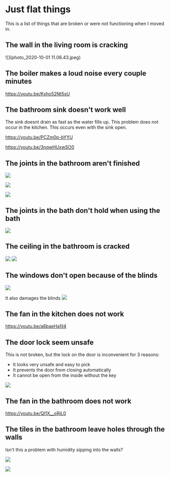 # Just flat things

This is a list of things that are broken or were not functioning when I moved in.

## The wall in the living room is cracking

![](photo_2020-10-01 11.06.43.jpeg)

## The boiler makes a loud noise every couple minutes

https://youtu.be/Ksho52Nt5sU

## The bathroom sink doesn't work well

The sink doesnt drain as fast as the water fills up. This problem does not occur in the kitchen. This occurs even with the sink open.

https://youtu.be/PCZm0p-bYYU

https://youtu.be/3nqwHUxwSO0


## The joints in the bathroom aren't finished

![](IMG_0251.jpg)

![](IMG_0252.jpg)

![](IMG_0253.jpg)


## The joints in the bath don't hold when using the bath

![](signal-2020-09-23-225837.jpeg
)

## The ceiling in the bathroom is cracked

![](IMG_0254.jpg)
![](IMG_0309.jpg)

## The windows don't open because of the blinds

![](IMG_0243.jpg)

It also damages the blinds
![](IMG_0242.jpg)

## The fan in the kitchen does not work

https://youtu.be/a6baeHa1il4

## The door lock seem unsafe

This is not broken, but the lock on the door is inconvenient for 3 reasons:

- It looks very unsafe and easy to pick
- It prevents the door from closing automatically
- It cannot be open from the inside without the key

![](IMG_0281.jpg)

## The fan in the bathroom does not work

https://youtu.be/Ql1X__oRiL0

## The tiles in the bathroom leave holes through the walls

Isn't this a problem with humidity sipping into the walls?

![](IMG_0287.jpg)

![](IMG_0285.jpg)
